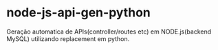 # node-js-api-gen-python
Geração automatica de APIs(controller/routes etc) em NODE.js(backend MySQL) utilizando replacement em python.
